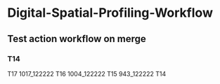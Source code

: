 # Digital-Spatial-Profiling-Workflow
## Test action workflow on merge 
### T14

T17 1017_122222
T16 1004_122222
T15 943_122222
T14 
